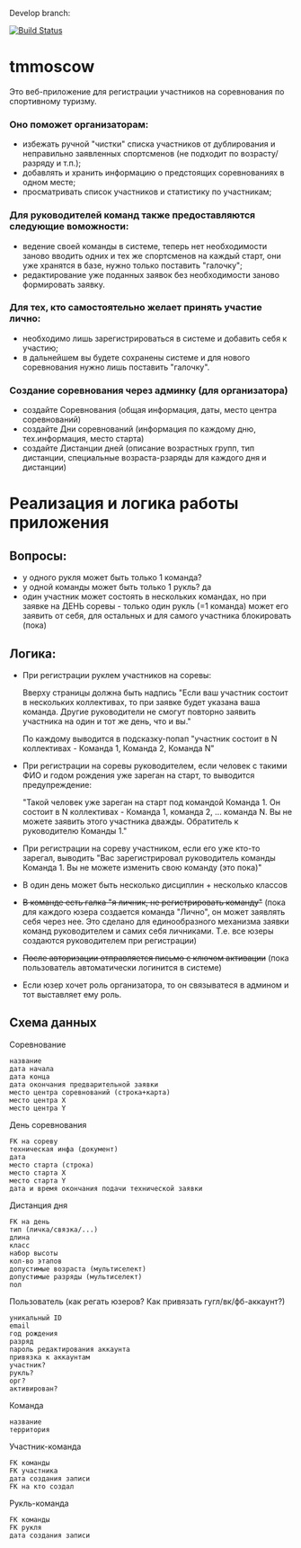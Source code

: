 
Develop branch:

[![Build Status](https://travis-ci.org/DariaPlotnikova/tmmscw.svg?branch=develop)](https://travis-ci.org/DariaPlotnikova/tmmscw)

# tmmoscow
Это веб-приложение для регистрации участников на соревнования по спортивному туризму.

### Оно поможет организаторам:

* избежать ручной "чистки" списка участников от дублирования и 
  неправильно заявленных спортсменов (не подходит по возрасту/разряду и т.п.);
* добавлять и хранить информацию о предстоящих соревнованиях в одном месте;
* просматривать список участников и статистику по участникам;

### Для руководителей команд также предоставляются следующие воможности:

* ведение своей команды в системе, теперь нет необходимости заново вводить одних и тех же спортсменов на каждый старт,
  они уже хранятся в базе, нужно только поставить "галочку";
* редактирование уже поданных заявок без необходимости заново формировать заявку.

### Для тех, кто самостоятельно желает принять участие лично:

* необходимо лишь зарегистрироваться в системе и добавить себя к участию;
* в дальнейшем вы будете сохранены системе и для нового соревнования нужно лишь поставить "галочку".


### Создание соревнования через админку (для организатора)

* создайте Соревнования (общая информация, даты, место центра соревнований)
* создайте Дни соревнований (информация по каждому дню, тех.информация, место старта)
* создайте Дистанции дней (описание возрастных групп, тип дистанции, специальные возраста-рзаряды для каждого дня и дистанции)


# Реализация и логика работы приложения

## Вопросы:

* у одного рукля может быть только 1 команда?
* у одной команды может быть только 1 рукль? да
* один участник может состоять в нескольких командах, но при заявке на ДЕНЬ соревы - только один рукль (=1 команда) может его заявить от себя, для остальных и для самого участника блокировать (пока)


## Логика:

* При регистрации руклем участников на соревы:

	Вверху страницы должна быть надпись "Если ваш участник состоит в нескольких коллективах, то при заявке будет указана ваша команда. Другие руководители не смогут повторно заявить участника на один и тот же день, что и вы."
	
	По каждому выводится в подсказку-попап "участник состоит в N коллективах - Команда 1, Команда 2, Команда N"

* При регистрации на соревы руководителем, если человек с такими ФИО и годом рождения уже зареган на старт, то выводится предупреждение:

	"Такой человек уже зареган на старт под командой Команда 1. Он состоит в N коллективах - Команда 1, команда 2, ... команда N. Вы не можете заявить этого участника дважды. Обратитель к руководителю Команды 1."

* При регистрации на сореву участником, если его уже кто-то зарегал, выводить "Вас зарегистрировал руководитель команды Команда 1. Вы не можете изменить свою команду (это пока)"

* В один день может быть несколько дисциплин + несколько классов

* ~~В команде есть галка "я личник, не регистрировать команду"~~ (пока для каждого юзера создается команда "Лично", он может заявлять себя через нее. Это сделано для единообразного механизма заявки команд руководителем и самих себя личниками. Т.е. все юзеры создаются руководителем при регистрации)

* ~~После авторизации отправляется письмо с ключом активации~~ (пока пользователь автоматически логинится в системе)

* Если юзер хочет роль организатора, то он связыватеся в админом и тот выставляет ему роль.


## Схема данных

Соревнование
```
название
дата начала
дата конца
дата окончания предварительной заявки
место центра соревнований (строка+карта)
место центра X
место центра Y
```

День соревнования
```
FK на сореву
техническая инфа (документ)
дата
место старта (строка)
место старта X
место старта Y
дата и время окончания подачи технической заявки
```

Дистанция дня
```
FK на день
тип (личка/связка/...)
длина
класс
набор высоты
кол-во этапов
допустимые возраста (мультиселект)
допустимые разряды (мультиселект)
пол
```

Пользователь (как регать юзеров? Как привязать гугл/вк/фб-аккаунт?)
```
уникальный ID
email
год рождения
разряд
пароль редактирования аккаунта
привязка к аккаунтам
участник?
рукль?
орг?
активирован?
```

Команда
```
название
территория
```

Участник-команда
```
FK команды
FK участника
дата создания записи
FK на кто создал
```

Рукль-команда
```
FK команды
FK рукля
дата создания записи
```


